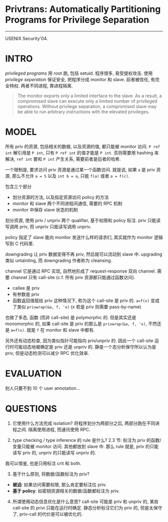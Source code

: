 # Privtrans: Automatically Partitioning Programs for Privilege Separation
------------------------------------------------------------------------------
USENIX Security'04.



# INTRO
*privileged programs* 用 root 跑, 包括 setuid. 程序很多, 易受提权攻击.
使用 *privilege seperation* 保证安全, 把程序分成 monitor 和 slave.
前者被信任, 有完全特权. 两者不同进程, 靠进程隔离.

> The monitor exports only a limited interface to the slave. As a result, a
> compromised slave can execute only a limited number of privileged operations.
> Without privilege separation, a compromised slave may be able to run
> arbitrary instructions with the elevated privileges.



# MODEL
所有 priv 的资源, 包括相关的数据, 以及资源的值, 都只能被 monitor 访问.
`P ref int` 解引用是 `P int`, 只有 `P ref int` 的值才能是 `P int`.
否则需要用 hashing 来解决, `ref int` 要和 `P int` 产生关系, 需要前者是后者的哈希.

一个限制是, 要求访问 priv 资源是通过某一个函数访问. 就是说, 如果 `a` 是 priv
资源, 那么不允许 `a = 5` 以及 `int b = a`, 只能 `f(a)` 或者 `a = f(c)`.

包含三个部分
* 划分资源的方法, 以及指定资源访问 policy 的方法
* monitor 和 slave 两个不同进程间通信, 需要的 RPC 机制
* monitor 中保存 slave 状态的机制

划分资源, 使用 priv / unpriv 两个 qualifier, 基于权限和 policy 标注.
priv 只能读写调用 priv, 而 unpriv 只能读写调用 unpriv.

policy 指定了 slave 能向 monitor 发送什么样的请求们,
其实就作为 monitor 逻辑写到 C 代码里.

downgrading 让 priv 数据变得不再 priv, 然后就可以流动到 slave 中.
upgrading 类似 untainting, 而 downgrading 作者称为 cleansing.

channel 它是通过 RPC 实现, 自然地形成了 request-response 双向 channel.
需要 channel 只有 call-site (c.f. 所有 priv 资源都只能通过函数访问).
* callee 是 priv
* 有参数是 priv
* 函数返回值赋给 priv
这种情况下, 称为这个 call-site 是 priv 的.
`a=f(x)` 变成了类似 `privwrap(&a, f, 'x)` (x 若是 priv 则需要 pass-by-name)

也做了多态, 函数 (而非 call-site) 是 polymorphic 的. 但是其实还是 monomorphic 的,
如果 call-site 是 priv 的那么是 `privwrap(&a, f, 'x)`, 不然还是 `a=f(x)`.
就是 `f` 在 monitor 和 slave 中都有.

另外还有动态检查, 因为类似指针可能指向 priv/unpriv 的.
因此一个 call-site 运行时可能动态地被确定是 priv 还是 unpriv 的.
静是一个态分析保守所以认为是 priv, 但是动态检测可以减少 RPC 优化效率.

# EVALUATION
别人只要不到 10 个 user annotation...


# QUESTIONS
1. 它使用什么方法完成 isolation?
将程序划分为两部分之后, 两部分跑在不同进程之间.
隔离使用进程, 而通讯使用 RPC.

2. type checking / type inference 的 rule 是什么?
2.3 节: 标注为 priv 的函数/变量只能被 monitor 访问.
其他都放到 slave 中.
那么 rule 就是, priv 的只能读写 priv 的, unpriv 的只能读写 unpriv 的.

我可以借鉴, 也是只用标注 crit 和 both.

3. 基于什么原则, 将数据/函数标注为 priv?
* **被迫**: 如果访问需要权限, 那么肯定要标注位 priv.
* **基于 policy**: 如密钥资源相关的数据/函数都标注为 priv.

4. 所谓使用动态信息优化是什么意思?
call-site 可能是 priv 和 unpriv 的, 某些 call-site 的 privi 只能在运行时确定.
静态分析标注它们为 priv 的, 但是太保守了, priv-call 的代价是可以被优化的.

